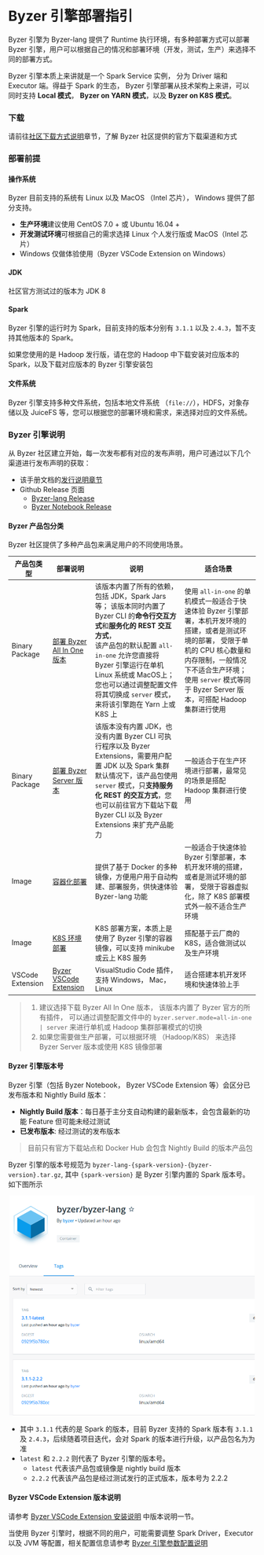 # Byzer 引擎部署指引

Byzer 引擎为 Byzer-lang 提供了 Runtime 执行环境，有多种部署方式可以部署 Byzer 引擎，用户可以根据自己的情况和部署环境（开发，测试，生产）来选择不同的部署方式。

Byzer 引擎本质上来讲就是一个 Spark Service 实例， 分为 Driver 端和 Executor 端。得益于 Spark 的生态， Byzer 引擎部署从技术架构上来讲，可以同时支持 **Local 模式**， **Byzer on YARN 模式**，以及 **Byzer on K8S 模式**。


### 下载

请前往[社区下载方式说明](/byzer-lang/zh-cn/installation/download/site.md)章节，了解 Byzer 社区提供的官方下载渠道和方式

### 部署前提

#### 操作系统

Byzer 目前支持的系统有 Linux 以及 MacOS （Intel 芯片）， Windows 提供了部分支持。

- **生产环境**建议使用 CentOS 7.0 + 或 Ubuntu 16.04 +
- **开发测试环境**可根据自己的需求选择 Linux 个人发行版或 MacOS（Intel 芯片）
- Windows 仅做体验使用（Byzer VSCode Extension on Windows）

#### JDK

社区官方测试过的版本为 JDK 8

#### Spark

Byzer 引擎的运行时为 Spark，目前支持的版本分别有 `3.1.1` 以及 `2.4.3`，暂不支持其他版本的 Spark。

如果您使用的是 Hadoop 发行版，请在您的 Hadoop 中下载安装对应版本的 Spark，以及下载对应版本的 Byzer 引擎安装包

#### 文件系统

Byzer 引擎支持多种文件系统，包括本地文件系统 （`file://`），HDFS，对象存储以及 JuiceFS 等，您可以根据您的部署环境和需求，来选择对应的文件系统。

### Byzer 引擎说明
从 Byzer 社区建立开始，每一次发布都有对应的发布声明，用户可通过以下几个渠道进行发布声明的获取：
- 该手册文档的[发行说明章节](/byzer-lang/zh-cn/release-notes/version.md)
- Github Release 页面
    - [Byzer-lang Release](https://github.com/byzer-org/byzer-lang/releases)
    - [Byzer Notebook Release](https://github.com/byzer-org/byzer-notebook/releases)

#### Byzer 产品包分类
Byzer 社区提供了多种产品包来满足用户的不同使用场景。

|产品包类型| 部署说明 | 说明 | 适合场景 |
|--|--------|-----|----------|
|Binary Package| [部署 Byzer All In One 版本](/byzer-lang/zh-cn/installation/server/byzer-all-in-one-deployment.md)     |该版本内置了所有的依赖，包括 JDK，Spark Jars 等； 该版本同时内置了 Byzer CLI 的**命令行交互方式**和**服务化的 REST 交互方式**，<br>该产品包的默认配置 `all-in-one` 允许您直接将 Byzer 引擎运行在单机 Linux 系统或 MacOS上； 您也可以通过调整配置文件将其切换成 `server` 模式，来将该引擎跑在 Yarn 上或 K8S 上| 使用 `all-in-one` 的单机模式一般适合于快速体验 Byzer 引擎部署，本机开发环境的搭建，或者是测试环境的部署， 受限于单机的 CPU 核心数量和内存限制，一般情况下不适合生产环境；<br> 使用 `server` 模式等同于 Byzer Server 版本，可搭配 Hadoop 集群进行使用 |
|Binary Package| [部署 Byzer Server 版本](/byzer-lang/zh-cn/installation/server/byzer-all-in-one-deployment.md) | 该版本没有内置 JDK，也没有内置 Byzer CLI 可执行程序以及 Byzer Extensions，需要用户配置 JDK 以及 Spark 集群 <br> 默认情况下，该产品包使用 `server` 模式，只**支持服务化 REST 的交互方式**，您也可以前往官方下载站下载 Byzer CLI 以及 Byzer Extensions 来扩充产品能力| 一般适合于在生产环境进行部署，最常见的场景是搭配 Hadoop 集群进行使用 <br> |
|Image| [容器化部署](/byzer-lang/zh-cn/installation/containerized-deployment/containerized-deployment.md) | 提供了基于 Docker 的多种镜像，方便用户用于自动构建、部署服务，供快速体验 Byzer-lang 功能 | 一般适合于快速体验 Byzer 引擎部署，本机开发环境的搭建，或者是测试环境的部署， 受限于容器虚拟化，除了 K8S 部署模式外一般不适合生产环境  |
|Image| [K8S 环境部署](/byzer-lang/zh-cn/installation/k8s/k8s-deployment.md) | K8S 部署方案，本质上是使用了 Byzer 引擎的容器镜像，可以支持 minikube 或云上 K8S 服务|搭配基于云厂商的 K8S，适合做测试以及生产环境|
|VSCode Extension| [Byzer VSCode Extension](/byzer-lang/zh-cn/installation/vscode/byzer-vscode-extension-installation.md) | VisualStudio Code 插件，支持 Windows， Mac， Linux | 适合搭建本机开发环境和快速体验上手 |

> 1. 建议选择下载 Byzer All In One 版本， 该版本内置了 Byzer 官方的所有插件， 可以通过调整配置文件中的 `byzer.server.mode=all-in-one | server` 来进行单机或 Hadoop 集群部署模式的切换
> 2. 如果您需要做生产部署，可以根据环境 （Hadoop/K8S） 来选择 Byzer Server 版本或使用 K8S 镜像部署

#### Byzer 引擎版本号
Byzer 引擎（包括 Byzer Notebook， Byzer VSCode Extension 等）会区分已发布版本和 Nightly Build 版本：
- **Nightly Build 版本**：每日基于主分支自动构建的最新版本，会包含最新的功能 Feature 但可能未经过测试
- **已发布版本**: 经过测试的发布版本

> 目前只有官方下载站点和 Docker Hub 会包含 Nightly Build 的版本产品包

Byzer 引擎的版本号规范为 `byzer-lang-{spark-version}-{byzer-version}.tar.gz`, 其中 `{spark-version}` 是 Byzer 引擎内置的 Spark 版本号。如下图所示

<p align="center">
    <img src="/byzer-lang/zh-cn/installation/images/version.png" alt="name"  width="500"/>
</p>


- 其中 `3.1.1` 代表的是 Spark 的版本，目前 Byzer 支持的 Spark 版本有 `3.1.1` 及 `2.4.3`，后续随着项目迭代，会对 Spark 的版本进行升级，以产品包名为为准
- `latest` 和 `2.2.2` 则代表了 Byzer 引擎的版本号。
    - `latest` 代表该产品包或镜像是 nightly build 版本
    - `2.2.2` 代表该产品包是经过测试发行的正式版本，版本号为 2.2.2

#### Byzer VSCode Extension 版本说明

请参考 [Byzer VSCode Extension 安装说明](/byzer-lang/zh-cn/installation/vscode/byzer-vscode-extension-installation.md) 中版本说明一节。




当使用 Byzer 引擎时，根据不同的用户，可能需要调整 Spark Driver，Executor 以及 JVM 等配置，相关配置信息请参考 [Byzer 引擎参数配置说明](/byzer-lang/zh-cn/installation/configuration/byzer-lang-configuration.md)